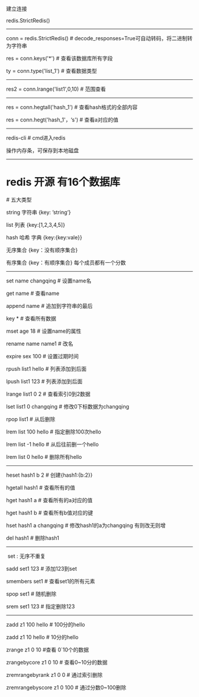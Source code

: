 建立连接

redis.StrictRedis()

--------

conn = redis.StrictRedis()	# decode_responses=True可自动转码，将二进制转为字符串

res = conn.keys('*')	        # 查看该数据库所有字段

ty = conn.type('list_1')	# 查看数据类型

--------------

res2 = conn.lrange('list1',0,10)	# 范围查看

--------

res = conn.hegtall('hash_1')	# 查看hash格式的全部内容

res = conn.hegt('hash_1'，‘s')	 # 查看a对应的值

----------

redis-cli	# cmd进入redis

操作内存条，可保存到本地磁盘

----------

# redis 开源		有16个数据库

\# 五大类型

string		字符串		{key: ’string‘}

list		列表				{key:[1,2,3,4,5]}

hash		哈希  字典	{key:{key:vale}}

无序集合						{key：没有顺序集合}

有序集合						{key：有顺序集合}	每个成员都有一个分数

-------------------------

set name changqing		# 设置name名

get name				# 查看name

append name 		# 追加到字符串的最后

key *						# 查看所有数据

mset age 18			# 设置name的属性

rename name name1	# 改名

expire sex 100		# 设置过期时间

rpush list1 hello		# 列表添加到后面

lpush list1 123		# 列表添加到后面

lrange list1 0 2		# 查看索引0到2数据

lset list1 0 changqing # 修改0下标数据为changqing

rpop list1				# 从后删除

lrem list  100	hello		# 指定删除100次hello

lrem list  -1	hello			# 从后往前删一个hello

lrem list  0	hello			# 删除所有hello

------

heset hash1 b 2				# 创建{hash1:{b:2}}

hgetall hash1 					# 查看所有的值

hget hash1 a						# 查看所有的a对应的值

hget hash1 b						# 查看所有b值对应的键

hset hash1 a changqing	# 修改hash1的a为changqing			有则改无则增

del hash1						# 删除hash1

-------

​	set	:	无序不重复

sadd set1 123					# 添加123到set

smembers set1       		# 查看set1的所有元素

spop set1						# 随机删除

srem set1 123				# 指定删除123

--------

zadd z1 100 hello				# 100分的hello

zadd z1 10 hello				# 10分的hello

zrange z1 0 10 					#查看 0`10个的数据

zrangebycore z1 0 10		# 查看0~10分的数据

zremrangebyrank z1 0 0	# 通过索引删除

zremrangebyscore z1 0 100	# 通过分数0~100删除

